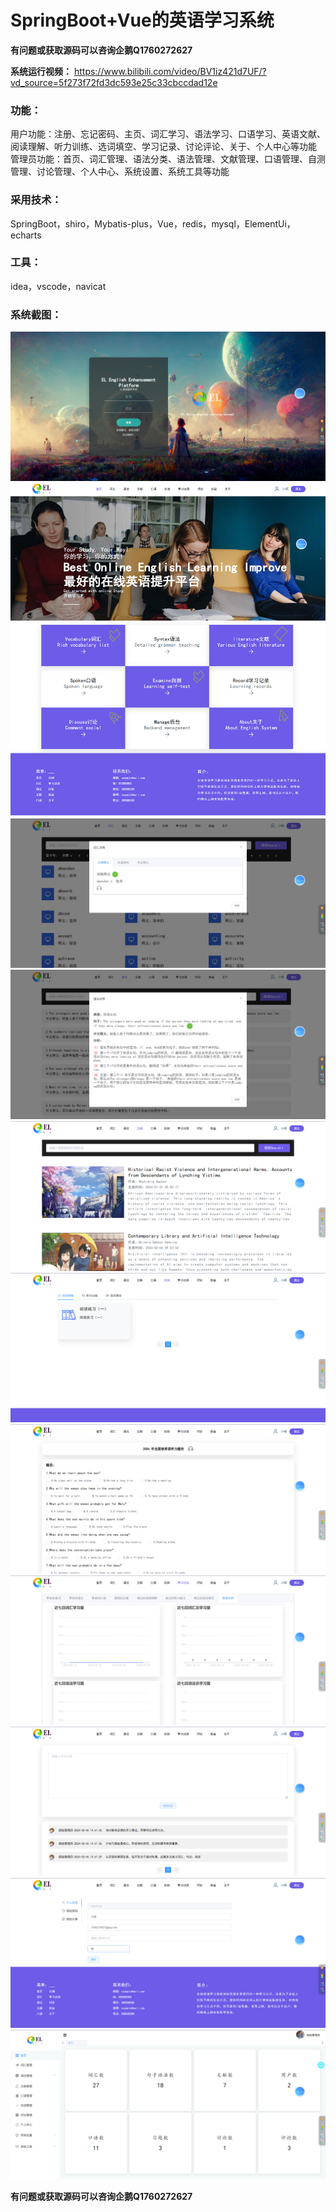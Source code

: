 # SpringBoot+Vue的英语学习系统

**有问题或获取源码可以咨询企鹅Q1760272627** 

**系统运行视频：**
https://www.bilibili.com/video/BV1iz421d7UF/?vd_source=5f273f72fd3dc593e25c33cbccdad12e

### 功能：
用户功能：注册、忘记密码、主页、词汇学习、语法学习、口语学习、英语文献、阅读理解、听力训练、选词填空、学习记录、讨论评论、关于、个人中心等功能
管理员功能：首页、词汇管理、语法分类、语法管理、文献管理、口语管理、自测管理、讨论管理、个人中心、系统设置、系统工具等功能

### 采用技术：
SpringBoot，shiro，Mybatis-plus，Vue，redis，mysql，ElementUi，echarts

### 工具：
idea，vscode，navicat

### 系统截图：
![登录](img/image.png)
![首页](img/image1.png)
![词汇](img/image3.png)
![语法](img/image4.png)
![文献](img/image5.png)
![自测](img/image6.png)
![听力](img/image7.png)
![学习记录](img/image8.png)
![讨论](img/image9.png)
![个人中心](img/image10.png)
![后台管理](img/image11.png)

**有问题或获取源码可以咨询企鹅Q1760272627** 
